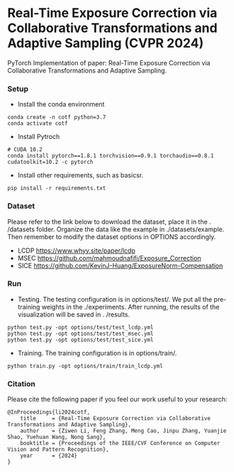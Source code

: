 # Real-Time Exposure Correction via Collaborative Transformations and Adaptive Sampling (CVPR 2024)

PyTorch Implementation of paper: Real-Time Exposure Correction via Collaborative Transformations and Adaptive Sampling.


### Setup
- Install the conda environment
```
conda create -n cotf python=3.7
conda activate cotf
```
- Install Pytroch
```
# CUDA 10.2
conda install pytorch==1.8.1 torchvision==0.9.1 torchaudio==0.8.1 cudatoolkit=10.2 -c pytorch
```
- Install other requirements, such as basicsr.
```
pip install -r requirements.txt
```
### Dataset
Please refer to the link below to download the dataset, place it in the . /datasets folder.
Organize the data like the example in ./datasets/example.
Then remember to modify the dataset options in OPTIONS accordingly.
- LCDP https://www.whyy.site/paper/lcdp
- MSEC https://github.com/mahmoudnafifi/Exposure_Correction
- SICE https://github.com/KevinJ-Huang/ExposureNorm-Compensation
### Run
- Testing. The testing configuration is in options/test/.
We put all the pre-training weights in the ./experiments.
After running, the results of the visualization will be saved in . /results.
```
python test.py -opt options/test/test_lcdp.yml
python test.py -opt options/test/test_msec.yml
python test.py -opt options/test/test_sice.yml
```
- Training. The training configuration is in options/train/.
```
python train.py -opt options/train/train_lcdp.yml
```

### Citation
Please cite the following paper if you feel our work useful to your research:
```
@InProceedings{li2024cotf,
    title     = {Real-Time Exposure Correction via Collaborative Transformations and Adaptive Sampling},
    author    = {Ziwen Li, Feng Zhang, Meng Cao, Jinpu Zhang, Yuanjie Shao, Yuehuan Wang, Nong Sang},
    booktitle = {Proceedings of the IEEE/CVF Conference on Computer Vision and Pattern Recognition},
    year      = {2024}
}
```
